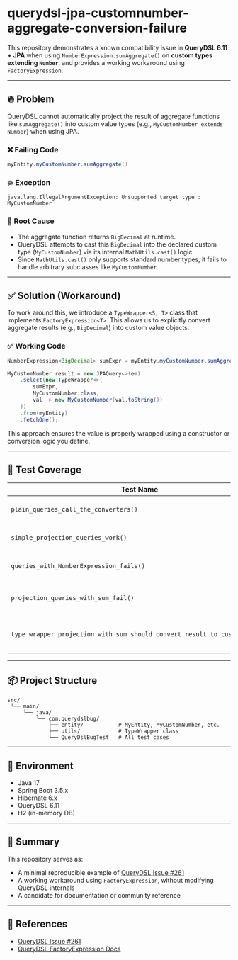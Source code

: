 # querydsl-jpa-customnumber-aggregate-conversion-failure

This repository demonstrates a known compatibility issue in **QueryDSL 6.11 + JPA** when using `NumberExpression.sumAggregate()` on **custom types extending `Number`**, and provides a working workaround using `FactoryExpression`.

---

## 🔥 Problem

QueryDSL cannot automatically project the result of aggregate functions like `sumAggregate()` into custom value types (e.g., `MyCustomNumber extends Number`) when using JPA.

### ❌ Failing Code

```java
myEntity.myCustomNumber.sumAggregate()
```

### 💥 Exception

```
java.lang.IllegalArgumentException: Unsupported target type : MyCustomNumber
```

### 🧠 Root Cause

- The aggregate function returns `BigDecimal` at runtime.
- QueryDSL attempts to cast this `BigDecimal` into the declared custom type (`MyCustomNumber`) via its internal `MathUtils.cast()` logic.
- Since `MathUtils.cast()` only supports standard number types, it fails to handle arbitrary subclasses like `MyCustomNumber`.

---

## ✅ Solution (Workaround)

To work around this, we introduce a `TypeWrapper<S, T>` class that implements `FactoryExpression<T>`. This allows us to explicitly convert aggregate results (e.g., `BigDecimal`) into custom value objects.

### ✅ Working Code

```java
NumberExpression<BigDecimal> sumExpr = myEntity.myCustomNumber.sumAggregate().castToNum(BigDecimal.class);

MyCustomNumber result = new JPAQuery<>(em)
    .select(new TypeWrapper<>(
        sumExpr,
        MyCustomNumber.class,
        val -> new MyCustomNumber(val.toString())
    ))
    .from(myEntity)
    .fetchOne();
```

This approach ensures the value is properly wrapped using a constructor or conversion logic you define.

---

## 🧪 Test Coverage

| Test Name                                                                          | Description                                   | Status |
|------------------------------------------------------------------------------------|-----------------------------------------------|--------|
| `plain_queries_call_the_converters()`                                              | Basic entity fetch with `@Converter`          | ✅     |
| `simple_projection_queries_work()`                                                 | DTO projection with a custom type field       | ✅     |
| `queries_with_NumberExpression_fails()`                                            | `sumAggregate()` directly → cast failure      | ❌     |
| `projection_queries_with_sum_fail()`                                               | DTO + `sumAggregate()` → constructor failure  | ❌     |
| `type_wrapper_projection_with_sum_should_convert_result_to_custom_type()`          | `sumAggregate()` with `TypeWrapper` → works   | ✅     |

---

## 📦 Project Structure

```
src/
 └── main/
     └── java/
         └── com.querydslbug/
             ├── entity/           # MyEntity, MyCustomNumber, etc.
             ├── utils/            # TypeWrapper class
             └── QueryDslBugTest   # All test cases
```

---

## 🧭 Environment

- Java 17  
- Spring Boot 3.5.x  
- Hibernate 6.x  
- QueryDSL 6.11  
- H2 (in-memory DB)  

---

## 📝 Summary

This repository serves as:

- A minimal reproducible example of [QueryDSL Issue #261](https://github.com/OpenFeign/querydsl/issues/261)  
- A working workaround using `FactoryExpression`, without modifying QueryDSL internals  
- A candidate for documentation or community reference  

---

## 📎 References

- [QueryDSL Issue #261](https://github.com/OpenFeign/querydsl/issues/261)  
- [QueryDSL FactoryExpression Docs](https://querydsl.com/static/querydsl/latest/reference/html_single/#d0e2836)  
